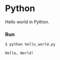 # Python
Hello world in Python.

### Run

```bash
$ python hello_world.py 
```

```bash
Hello, World!
```
